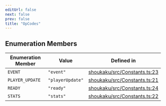 ```yaml
---
editUrl: false
next: false
prev: false
title: "OpCodes"
---
```


## Enumeration Members

| Enumeration Member | Value | Defined in |
| ------ | ------ | ------ |
| <a id="event" name="event"></a> `EVENT` | `"event"` | [shoukaku/src/Constants.ts:23](https://github.com/shipgirlproject/shoukaku/blob/049b5dc536f3b28e41c5423a707d8a02ac9377a7/src/Constants.ts#L23) |
| <a id="player_update" name="player_update"></a> `PLAYER_UPDATE` | `"playerUpdate"` | [shoukaku/src/Constants.ts:21](https://github.com/shipgirlproject/shoukaku/blob/049b5dc536f3b28e41c5423a707d8a02ac9377a7/src/Constants.ts#L21) |
| <a id="ready" name="ready"></a> `READY` | `"ready"` | [shoukaku/src/Constants.ts:24](https://github.com/shipgirlproject/shoukaku/blob/049b5dc536f3b28e41c5423a707d8a02ac9377a7/src/Constants.ts#L24) |
| <a id="stats" name="stats"></a> `STATS` | `"stats"` | [shoukaku/src/Constants.ts:22](https://github.com/shipgirlproject/shoukaku/blob/049b5dc536f3b28e41c5423a707d8a02ac9377a7/src/Constants.ts#L22) |
